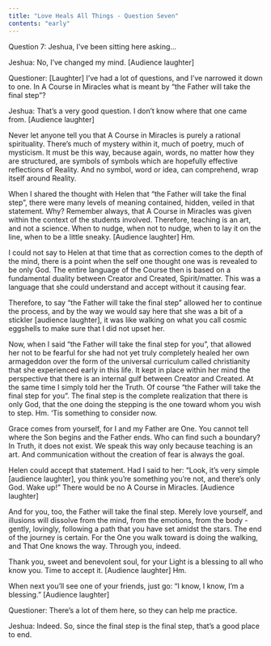 ```yaml
---
title: "Love Heals All Things - Question Seven"
contents: "early"
---
```


Question 7: Jeshua, I’ve been sitting here asking&hellip; 

Jeshua: No, I’ve changed my mind. [Audience laughter] 

Questioner: [Laughter] I’ve had a lot of questions, and I’ve narrowed it down
to one. In A Course in Miracles what is meant by “the Father will take the
final step”?

Jeshua: That’s a very good question. I don’t know where that one came from.
[Audience laughter] 

Never let anyone tell you that A Course in Miracles is purely a rational
spirituality. There’s much of mystery within it, much of poetry, much of
mysticism. It must be this way, because again, words, no matter how they are
structured, are symbols of symbols which are hopefully effective reflections of
Reality. And no symbol, word or idea, can comprehend, wrap itself around
Reality. 

When I shared the thought with Helen that “the Father will take the final
step”, there were many levels of meaning contained, hidden, veiled in that
statement. Why? Remember always, that A Course in Miracles was given within the
context of the students involved. Therefore, teaching is an art, and not a
science. When to nudge, when not to nudge, when to lay it on the line, when to
be a little sneaky. [Audience laughter] Hm. 

I could not say to Helen at that time that as correction comes to the depth of
the mind, there is a point when the self one thought one was is revealed to be
only God. The entire language of the Course then is based on a fundamental
duality between Creator and Created, Spirit/matter. This was a language that
she could understand and accept without it causing fear.

Therefore, to say “the Father will take the final step” allowed her to continue
the process, and by the way we would say here that she was a bit of a stickler
[audience laughter], it was like walking on what you call cosmic eggshells to
make sure that I did not upset her.

Now, when I said “the Father will take the final step for you”, that allowed
her not to be fearful for she had not yet truly completely healed her own
armageddon over the form of the universal curriculum called christianity that
she experienced early in this life. It kept in place within her mind the
perspective that there is an internal gulf between Creator and Created. At the
same time I simply told her the Truth. Of course “the Father will take the
final step for you”. The final step is the complete realization that there is
only God, that the one doing the stepping is the one toward whom you wish to
step. Hm. ‘Tis something to consider now. 

Grace comes from yourself, for I and my Father are One. You cannot tell where
the Son begins and the Father ends. Who can find such a boundary? In Truth, it
does not exist. We speak this way only because teaching is an art. And
communication without the creation of fear is always the goal.  

Helen could accept that statement. Had I said to her: “Look, it’s very simple
[audience laughter], you think you’re something you’re not, and there’s only
God. Wake up!” There would be no A Course in Miracles. [Audience laughter] 

And for you, too, the Father will take the final step. Merely love yourself,
and illusions will dissolve from the mind, from the emotions, from the body -
gently, lovingly, following a path that you have set amidst the stars. The end
of the journey is certain. For the One you walk toward is doing the walking,
and That One knows the way. Through you, indeed.

Thank you, sweet and benevolent soul, for your Light is a blessing to all who
know you. Time to accept it. [Audience laughter] Hm.   

When next you’ll see one of your friends, just go: “I know, I know, I’m a
blessing.” [Audience laughter] 

Questioner: There’s a lot of them here, so they can help me practice.

Jeshua: Indeed. So, since the final step is the final step, that’s a good place
to end.

